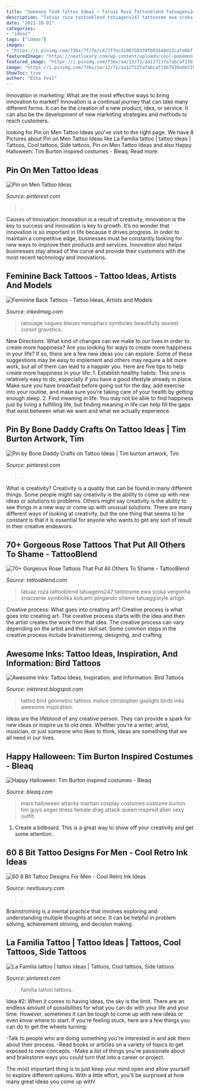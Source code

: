 ```yaml
---
title: "Sweeney Todd Tattoo Ideas ~ Tatuaz Roza Tattooblend Tatuagens247 Tattoosme Ewa Sroka Vergonha Znaczenie Symbolika Kolcami Pingando Shame Tatuaggistyle Artigo"
description: "Tatuaz roza tattooblend tatuagens247 tattoosme ewa sroka vergonha znaczenie symbolika kolcami pingando shame tatuaggistyle artigo"
date: "2022-10-01"
categories:
- "ideas"
tags: ["ideas"]
images:
- "https://i.pinimg.com/736x/7f/7e/c4/7f7ec4198758370fb03140d13cafe6bf--la-familia-tattoo-awesome-tattoos.jpg?b=t"
featuredImage: "https://nextluxury.com/wp-content/uploads/cool-pokemon-male-8-bit-thigh-tattoos.jpg"
featured_image: "https://i.pinimg.com/736x/aa/12/71/aa12713fa7abcaf15b7830abb71955c5.jpg"
image: "https://i.pinimg.com/736x/aa/12/71/aa12713fa7abcaf15b7830abb71955c5.jpg"
ShowToc: true
author: "Etha Feil"
---
```



Innovation in marketing: What are the most effective ways to bring innovation to market?
Innovation is a continual journey that can take many different forms. It can be the creation of a new product, idea, or service. It can also be the development of new marketing strategies and methods to reach customers.

	

		
looking for Pin on Men Tattoo Ideas you've visit to the right page. We have 8 Pictures about Pin on Men Tattoo Ideas like La Familia tattoo | tattoo ideas | Tattoos, Cool tattoos, Side tattoos, Pin on Men Tattoo Ideas and also Happy Halloween: Tim Burton inspired costumes - Bleaq. Read more:
		
    
## Pin On Men Tattoo Ideas

<img loading=lazy src="https://i.pinimg.com/736x/aa/12/71/aa12713fa7abcaf15b7830abb71955c5.jpg" onerror="this.onerror=null;this.src='https://tse4.mm.bing.net/th?id=OIP.nBJW1havFfIgwH9pf2FJ7AHaHa&amp;pid=15.1';" alt="Pin on Men Tattoo Ideas">

_Source: pinterest.com_

>. 

	

Causes of Innovation:
Innovation is a result of creativity, innovation is the key to success and innovation is key to growth. It’s no wonder that innovation is so important in life because it drives progress. In order to maintain a competitive edge, businesses must be constantly looking for new ways to improve their products and services. Innovation also helps businesses stay ahead of the curve and provide their customers with the most recent technology and innovations.

    
## Feminine Back Tattoos - Tattoo Ideas, Artists And Models

<img loading=lazy src="https://www.inkedmag.com/.image/c_limit%2Ccs_srgb%2Cfl_progressive%2Cq_auto:good%2Cw_700/MTYxMTg1NTQwNDI1NjU1NDcw/olympus-digital-camera.jpg" onerror="this.onerror=null;this.src='https://tse4.mm.bing.net/th?id=OIP.Ll8yysNGFigkyG3QUAzChAHaLS&amp;pid=15.1';" alt="Feminine Back Tattoos - Tattoo Ideas, Artists and Models">

_Source: inkedmag.com_

>tatouage vagues bleues nenuphars symboles beautifully sexiest corset gravetics. 

	

New Directions: What kind of changes can we make to our lives in order to create more happiness?
Are you looking for ways to create more happiness in your life? If so, there are a few new ideas you can explore. Some of these suggestions may be easy to implement and others may require a bit more work, but all of them can lead to a happier you. Here are five tips to help create more happiness in your life: 1. Establish healthy habits: This one is relatively easy to do, especially if you have a good lifestyle already in place. Make sure you have breakfast before going out for the day, add exercise into your routine, and make sure you’re taking care of your health by getting enough sleep. 2. Find meaning in life: You may not be able to find happiness just by living a fulfilling life, but finding meaning in life can help fill the gaps that exist between what we want and what we actually experience.

    
## Pin By Bone Daddy Crafts On Tattoo Ideas | Tim Burton Artwork, Tim

<img loading=lazy src="https://i.pinimg.com/736x/ba/ae/e1/baaee1028de7a3b6c39186e2705b75d6--tim-burton-sketches-tim-burton-art.jpg" onerror="this.onerror=null;this.src='https://tse2.mm.bing.net/th?id=OIP.uBsAQ9TWN5NXxWfwL3uXXAHaJ3&amp;pid=15.1';" alt="Pin by Bone Daddy Crafts on Tattoo Ideas | Tim burton artwork, Tim">

_Source: pinterest.com_

>. 

	

What is creativity?
Creativity is a quality that can be found in many different things. Some people might say creativity is the ability to come up with new ideas or solutions to problems. Others might say creativity is the ability to see things in a new way or come up with unusual solutions. There are many different ways of looking at creativity, but the one thing that seems to be constant is that it is essential for anyone who wants to get any sort of result in their creative endeavors.

    
## 70+ Gorgeous Rose Tattoos That Put All Others To Shame - TattooBlend

<img loading=lazy src="https://tattooblend.com/wp-content/uploads/2016/04/rose-tattoo-design-6-1.jpg" onerror="this.onerror=null;this.src='https://tse1.mm.bing.net/th?id=OIP.CGtHHwP5L50d1R7QJjaezgHaHd&amp;pid=15.1';" alt="70+ Gorgeous Rose Tattoos That Put All Others To Shame - TattooBlend">

_Source: tattooblend.com_

>tatuaz roza tattooblend tatuagens247 tattoosme ewa sroka vergonha znaczenie symbolika kolcami pingando shame tatuaggistyle artigo. 

	

Creative process: What goes into creating art?
Creative process is what goes into creating art. The creative process starts with the idea and then the artist creates the work from that idea. The creative process can vary depending on the artist and their skill set. Some common steps in the creative process include brainstorming, designing, and crafting.

    
## Awesome Inks: Tattoo Ideas, Inspiration, And Information: Bird Tattoos

<img loading=lazy src="http://3.bp.blogspot.com/-y6ubf9guExU/Vf37YRCyxhI/AAAAAAAAB2c/ZxOkayB-Bfw/s1600/Geometric%2Bbird%2Bby%2BChristopher%2BMalice%2BGaslight%2BGallery.jpg" onerror="this.onerror=null;this.src='https://tse1.mm.bing.net/th?id=OIP.THOnr_qk1XCIg2OLpNGojwHaJE&amp;pid=15.1';" alt="Awesome Inks: Tattoo Ideas, Inspiration, and Information: Bird Tattoos">

_Source: inkterest.blogspot.com_

>tattoo bird geometric tattoos malice christopher gaslight birds inks awesome inspiration. 

	

Ideas are the lifeblood of any creative person. They can provide a spark for new ideas or inspire us to old ones. Whether you're a writer, artist, musician, or just someone who likes to think, ideas are something that we all need in our lives.

    
## Happy Halloween: Tim Burton Inspired Costumes - Bleaq

<img loading=lazy src="http://www.bleaq.com/wp-content/uploads/burtonesque-mars-01.jpg" onerror="this.onerror=null;this.src='https://tse1.mm.bing.net/th?id=OIP.fe5-sU1I_dvEjBshaI3jHwHaLH&amp;pid=15.1';" alt="Happy Halloween: Tim Burton inspired costumes - Bleaq">

_Source: bleaq.com_

>mars halloween attacks martian cosplay costumes costume burton tim guys anger dress female drag attack queen inspired alien sexy outfit. 

	

1. Create a billboard. This is a great way to show off your creativity and get some attention.

    
## 60 8 Bit Tattoo Designs For Men - Cool Retro Ink Ideas

<img loading=lazy src="https://nextluxury.com/wp-content/uploads/cool-pokemon-male-8-bit-thigh-tattoos.jpg" onerror="this.onerror=null;this.src='https://tse4.mm.bing.net/th?id=OIP.ZaPIkftM6BKD6P6wRQpqPgHaHa&amp;pid=15.1';" alt="60 8 Bit Tattoo Designs For Men - Cool Retro Ink Ideas">

_Source: nextluxury.com_

>. 

	

Brainstroming is a mental practice that involves exploring and understanding multiple thoughts at once. It can be helpful in problem solving, achievement striving, and decision making.

    
## La Familia Tattoo | Tattoo Ideas | Tattoos, Cool Tattoos, Side Tattoos

<img loading=lazy src="https://i.pinimg.com/736x/7f/7e/c4/7f7ec4198758370fb03140d13cafe6bf--la-familia-tattoo-awesome-tattoos.jpg?b=t" onerror="this.onerror=null;this.src='https://tse1.mm.bing.net/th?id=OIP.ANrbUFoKFxqC63yB2btpyAHaFj&amp;pid=15.1';" alt="La Familia tattoo | tattoo ideas | Tattoos, Cool tattoos, Side tattoos">

_Source: pinterest.com_

>familia tattoo tattoos. 

	

Idea #2:
When it comes to having ideas, the sky is the limit. There are an endless amount of possibilities for what you can do with your life and your time. However, sometimes it can be tough to come up with new ideas or even know where to start.
If you're feeling stuck, here are a few things you can do to get the wheels turning:

-Talk to people who are doing something you're interested in and ask them about their process.
-Read books or articles on a variety of topics to get exposed to new concepts.
-Make a list of things you're passionate about and brainstorm ways you could turn that into a career or project.

The most important thing is to just keep your mind open and allow yourself to explore different options. With a little effort, you'll be surprised at how many great ideas you come up with!

